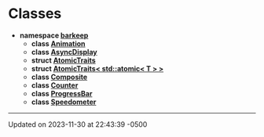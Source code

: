 # Classes



* **namespace [barkeep](api/Namespaces/namespacebarkeep.md)** 
    * **class [Animation](api/Classes/classbarkeep_1_1_animation.md)** 
    * **class [AsyncDisplay](api/Classes/classbarkeep_1_1_async_display.md)** 
    * **struct [AtomicTraits](api/Classes/structbarkeep_1_1_atomic_traits.md)** 
    * **struct [AtomicTraits< std::atomic< T > >](api/Classes/structbarkeep_1_1_atomic_traits_3_01std_1_1atomic_3_01_t_01_4_01_4.md)** 
    * **class [Composite](api/Classes/classbarkeep_1_1_composite.md)** 
    * **class [Counter](api/Classes/classbarkeep_1_1_counter.md)** 
    * **class [ProgressBar](api/Classes/classbarkeep_1_1_progress_bar.md)** 
    * **class [Speedometer](api/Classes/classbarkeep_1_1_speedometer.md)** 



-------------------------------

Updated on 2023-11-30 at 22:43:39 -0500
